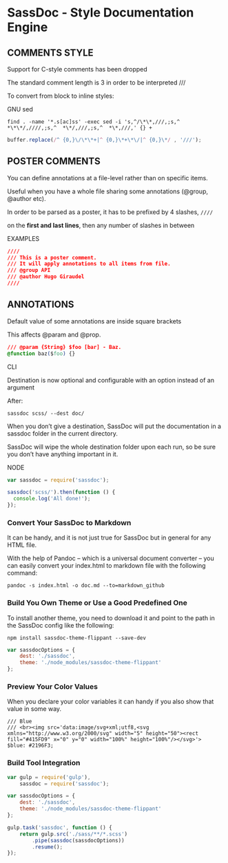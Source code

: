 # SassDoc - Style Documentation Engine




## COMMENTS STYLE

Support for C-style comments has been dropped

The standard comment length is 3 in order to be interpreted ///

To convert from block to inline styles:

GNU sed

```shell
find . -name '*.s[ac]ss' -exec sed -i 's,^/\*\*,///,;s,^  *\*\*/,////,;s,^  *\*/,///,;s,^  *\*,///,' {} +
```

```Javascript
buffer.replace(/^ {0,}\/\*\*+|^ {0,}\*+\*\/|^ {0,}\*/ , '///');
```

## POSTER COMMENTS

You can define annotations at a file-level rather than on specific items.

Useful when you have a whole file sharing some annotations (@group, @author etc).

In order to be parsed as a poster, it has to be prefixed by 4 slashes, `////`

on the __first and last lines__, then any number of slashes in between


EXAMPLES

```css
////
/// This is a poster comment.
/// It will apply annotations to all items from file.
/// @group API
/// @author Hugo Giraudel
////
```

## ANNOTATIONS

Default value of some annotations are inside square brackets

This affects @param and @prop.

```css
/// @param {String} $foo [bar] - Baz.
@function baz($foo) {}
```


CLI

Destination is now optional and configurable with an option instead of an argument

After:

```shell
sassdoc scss/ --dest doc/
```


When you don’t give a destination, SassDoc will put the documentation in a sassdoc folder in the current directory.

SassDoc will wipe the whole destination folder upon each run, so be sure you don’t have anything important in it.




NODE

```javascript
var sassdoc = require('sassdoc');

sassdoc('scss/').then(function () {
  console.log('All done!');
});
```





### Convert Your SassDoc to Markdown

It can be handy, and it is not just true for SassDoc but in general for any HTML file.

With the help of Pandoc – which is a universal document converter – you can easily convert your index.html to markdown file with the following command:

```shell
pandoc -s index.html -o doc.md --to=markdown_github
```



### Build You Own Theme or Use a Good Predefined One

To install another theme, you need to download it and point to the path in the SassDoc config like the following:

```shell
npm install sassdoc-theme-flippant --save-dev
```

```javascript
var sassdocOptions = {
    dest: './sassdoc',
    theme: './node_modules/sassdoc-theme-flippant'
};
```

### Preview Your Color Values

When you declare your color variables it can handy if you also show that value in some way.

```
/// Blue
/// <br><img src='data:image/svg+xml;utf8,<svg xmlns="http://www.w3.org/2000/svg" width="5" height="50"><rect fill="#415FD9" x="0" y="0" width="100%" height="100%"/></svg>'>
$blue: #2196F3;
```


### Build Tool Integration

```javascript
var gulp = require('gulp'),
    sassdoc = require('sassdoc');

var sassdocOptions = {
    dest: './sassdoc',
    theme: './node_modules/sassdoc-theme-flippant'
};

gulp.task('sassdoc', function () {
    return gulp.src('./sass/**/*.scss')
        .pipe(sassdoc(sassdocOptions))
        .resume();
});
```
